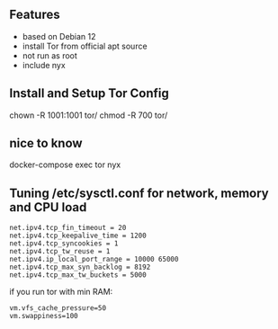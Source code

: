 ## Features
- based on Debian 12
- install Tor from official apt source
- not run as root
- include nyx

## Install and Setup Tor Config
chown -R 1001:1001 tor/
chmod -R 700 tor/

## nice to know
docker-compose exec tor nyx

##  Tuning /etc/sysctl.conf for network, memory and CPU load
```
net.ipv4.tcp_fin_timeout = 20
net.ipv4.tcp_keepalive_time = 1200
net.ipv4.tcp_syncookies = 1
net.ipv4.tcp_tw_reuse = 1
net.ipv4.ip_local_port_range = 10000 65000
net.ipv4.tcp_max_syn_backlog = 8192
net.ipv4.tcp_max_tw_buckets = 5000

```
if you run tor with min RAM:
```
vm.vfs_cache_pressure=50
vm.swappiness=100
```